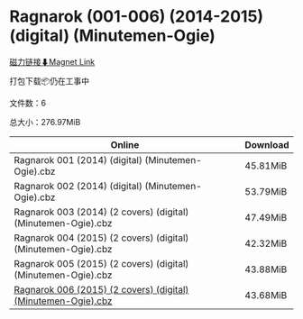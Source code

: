 # Ragnarok (001-006) (2014-2015) (digital) (Minutemen-Ogie)

[磁力链接⬇Magnet Link](magnet:?xt=urn:btih:0bf1d93b8fbe3c2070564bbd64411874ce91effe&dn=Ragnarok%20%28001-006%29%20%282014-2015%29%20%28digital%29%20%28Minutemen-Ogie%29)

打包下载📦仍在工事中

文件数：6

总大小：276.97MiB

Online | Download
--- | ---
Ragnarok 001 (2014) (digital) (Minutemen-Ogie).cbz | 45.81MiB
Ragnarok 002 (2014) (digital) (Minutemen-Ogie).cbz | 53.79MiB
Ragnarok 003 (2014) (2 covers) (digital) (Minutemen-Ogie).cbz | 47.49MiB
Ragnarok 004 (2015) (2 covers) (digital) (Minutemen-Ogie).cbz | 42.32MiB
Ragnarok 005 (2015) (2 covers) (digital) (Minutemen-Ogie).cbz | 43.88MiB
[Ragnarok 006 (2015) (2 covers) (digital) (Minutemen-Ogie).cbz](https://github.com/alicewish/markdown/blob/master/comic/Ragnarok-006-2015-2-covers-digital-Minutemen-Ogie-cbz.md) | 43.68MiB